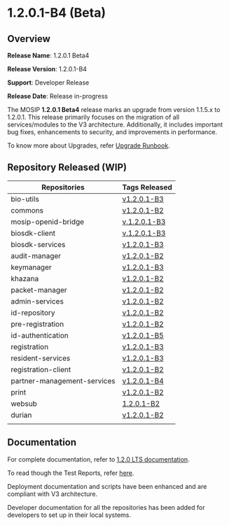 # 1.2.0.1-B4 (Beta)

## Overview

**Release Name**: 1.2.0.1 Beta4

**Release Version**: 1.2.0.1-B4

**Support**: Developer Release

**Release Date**: Release in-progress

The MOSIP **1.2.0.1 Beta4** release marks an upgrade from version 1.1.5.x to 1.2.0.1. This release primarily focuses on the migration of all services/modules to the V3 architecture. Additionally, it includes important bug fixes, enhancements to security, and improvements in performance.

To know more about Upgrades, refer [Upgrade Runbook](../../upgrade-runbook.md).

## Repository Released (WIP)

| **Repositories**            | **Tags Released**                                                                    |
| --------------------------- | ------------------------------------------------------------------------------------ |
| bio-utils                   | [v1.2.0.1-B3](https://github.com/mosip/bio-utils/tree/v1.2.0.1-B3)                   |
| commons                     | [v1.2.0.1-B2](https://github.com/mosip/commons/tree/v1.2.0.1-B2)                     |
| mosip-openid-bridge         | [v.1.2.0.1-B3](https://github.com/mosip/mosip-openid-bridge/tree/v1.2.0.1-B3)        |
| biosdk-client               | [v.1.2.0.1-B3](https://github.com/mosip/biosdk-client/tree/v1.2.0.1-B3)              |
| biosdk-services             | [v1.2.0.1-B3](https://github.com/mosip/biosdk-services/tree/v1.2.0.1-B3)             |
| audit-manager               | [v1.2.0.1-B2](https://github.com/mosip/audit-manager/tree/v1.2.0.1-B2)               |
| keymanager                  | [v1.2.0.1-B3](https://github.com/mosip/keymanager/tree/v1.2.0.1-B3)                  |
| khazana                     | [v1.2.0.1-B2](https://github.com/mosip/khazana/tree/v1.2.0.1-B2)                     |
| packet-manager              | [v1.2.0.1-B2](https://github.com/mosip/packet-manager/tree/v1.2.0.1-B2)              |
| admin-services              | [v1.2.0.1-B2](https://github.com/mosip/admin-services/tree/v1.2.0.1-B2)              |
| id-repository               | [v1.2.0.1-B2](https://github.com/mosip/id-repository/tree/v1.2.0.1-B2)               |
| pre-registration            | [v1.2.0.1-B2](https://github.com/mosip/pre-registration/tree/v1.2.0.1-B2)            |
| id-authentication           | [v1.2.0.1-B5](https://github.com/mosip/id-authentication/tree/v1.2.0.1-B5)           |
| registration                | [v1.2.0.1-B3](https://github.com/mosip/registration/tree/v1.2.0.1-B3)                |
| resident-services           | [v1.2.0.1-B3](https://github.com/mosip/resident-services/tree/v1.2.0.1-B3)           |
| registration-client         | [v1.2.0.1-B2](https://github.com/mosip/registration-client/tree/v1.2.0.1-B2)         |
| partner-management-services | [v1.2.0.1-B4](https://github.com/mosip/partner-management-services/tree/v1.2.0.1-B4) |
| print                       | [v1.2.0.1-B2](https://github.com/mosip/print/tree/v1.2.0.1-B2)                       |
| websub                      | [1.2.0.1-B2](https://github.com/mosip/websub/tree/v1.2.0.1-B2)                       |
| durian                      | [v1.2.0.1-B2](https://github.com/mosip/durian/tree/v1.2.0.1-B2)                      |
|                             |                                                                                      |

## Documentation

For complete documentation, refer to [1.2.0 LTS documentation](https://docs.mosip.io/1.2.0/).

To read though the Test Reports, refer [here](https://docs.mosip.io/1.2.0/releases/release-notes-1.2.0.1-b3/test-report-1.2.0.1-b3).

Deployment documentation and scripts have been enhanced and are compliant with V3 architecture.

Developer documentation for all the repositories has been added for developers to set up in their local systems.
